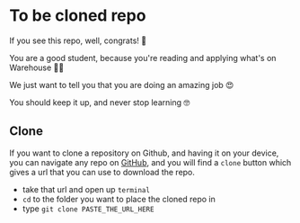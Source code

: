 # To be cloned repo
If you see this repo, well, congrats! 🥳 

You are a good student, because you're reading and applying what's on Warehouse 💪🏻

We just want to tell you that you are doing an amazing job 😍

You should keep it up, and never stop learning 🤓

## Clone
If you want to clone a repository on Github, and having it on your device, you can navigate any repo on [GitHub](https://github.com/), and you will find a `clone` button which gives a url that you can use to download the repo. 
- take that url and open up `terminal`
- `cd` to the folder you want to place the cloned repo in
- type `git clone PASTE_THE_URL_HERE`

